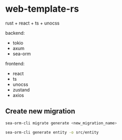 # web-template-rs

rust + react + ts + unocss

backend:

- tokio
- axum
- sea-orm

frontend:

- react
- ts
- unocss
- zustand
- axios

## Create new migration

```bash
sea-orm-cli migrate generate <new_migration_name>
```

```bash
sea-orm-cli generate entity -o src/entity
```
